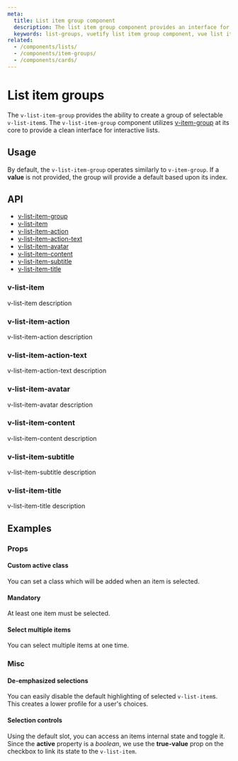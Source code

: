 ```yaml
---
meta:
  title: List item group component
  description: The list item group component provides an interface for displaying a series of content using list items.
  keywords: list-groups, vuetify list item group component, vue list item group component
related:
  - /components/lists/
  - /components/item-groups/
  - /components/cards/
---
```


# List item groups

The `v-list-item-group` provides the ability to create a group of selectable `v-list-item`s. The `v-list-item-group` component utilizes [v-item-group](/components/item-groups) at its core to provide a clean interface for interactive lists.

<entry-ad />

## Usage

By default, the `v-list-item-group` operates similarly to `v-item-group`. If a **value** is not provided, the group will provide a default based upon its index.

<usage name="v-list-item-group" />

## API

- [v-list-item-group](../../api/v-list-item-group)
- [v-list-item](../../api/v-list-item)
- [v-list-item-action](../../api/v-list-item-action)
- [v-list-item-action-text](../../api/v-list-item-action-text)
- [v-list-item-avatar](../../api/v-list-item-avatar)
- [v-list-item-content](../../api/v-list-item-content)
- [v-list-item-subtitle](../../api/v-list-item-subtitle)
- [v-list-item-title](../../api/v-list-item-title)

### v-list-item

v-list-item description

### v-list-item-action

v-list-item-action description

### v-list-item-action-text

v-list-item-action-text description

### v-list-item-avatar

v-list-item-avatar description

### v-list-item-content

v-list-item-content description

### v-list-item-subtitle

v-list-item-subtitle description

### v-list-item-title

v-list-item-title description

## Examples

### Props

#### Custom active class

You can set a class which will be added when an item is selected.

<example file="v-list-item-group/prop-active-class" />

#### Mandatory

At least one item must be selected.

<example file="v-list-item-group/prop-mandatory" />

#### Select multiple items

You can select multiple items at one time.

<example file="v-list-item-group/prop-multiple" />

### Misc

#### De-emphasized selections

You can easily disable the default highlighting of selected `v-list-item`s. This creates a lower profile for a user's choices.

<example file="v-list-item-group/misc-flat" />

#### Selection controls

Using the default slot, you can access an items internal state and toggle it. Since the **active** property is a _boolean_, we use the **true-value** prop on the checkbox to link its state to the `v-list-item`.

<example file="v-list-item-group/misc-selection-controls" />

<backmatter />
